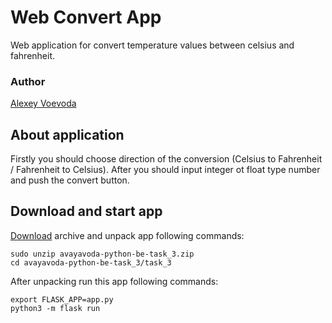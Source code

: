 # Web Convert App
Web application for convert temperature values between celsius and fahrenheit.

### Author
[Alexey Voevoda](https://github.com/avoevoda433)

## About application
Firstly you should choose direction of the conversion (Celsius to Fahrenheit / Fahrenheit to Celsius).
After you should input integer ot float type number and push the convert button.

## Download and start app
[Download](https://github.com/iba-gomel-students/avayavoda-python-be/archive/refs/heads/task_3.zip) archive and unpack app following commands:
```
sudo unzip avayavoda-python-be-task_3.zip
cd avayavoda-python-be-task_3/task_3
```
After unpacking run this app following commands:
```
export FLASK_APP=app.py
python3 -m flask run
```
